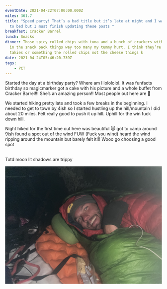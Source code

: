 ```yaml
---
eventDate: 2021-04-22T07:00:00.000Z
miles: 361.7
title: "Speed party! That’s a bad title but it’s late at night and I want to got
  to bed but I must finish updating these posts "
breakfast: Cracker Barrel
lunch: Snacks
dinner: Those spicy rolled chips with tuna and a bunch of crackers with cheese
  in the snack pack things way too many my tummy hurt. I think they’re called
  takies or something the rolled chips not the cheese things k
date: 2021-04-24T05:46:20.739Z
tags: 
    - PCT
---
```

Started the day at a birthday party? Where am I lolololol. It was funfacts birthday so magicmarker got a cake with his picture and a whole buffet from Cracker Barrel!!! She’s an amazing person!! Most people out here are 👻

We started hiking pretty late and took a few breaks in the beginning. I needed to get to town by 4ish so I started hustling up the hill/mountain I did about 20 miles. Felt really good to push it up hill. Uphill for the win fuck down hill.

Night hiked for the first time out here was beautiful 😻 got to camp around 9ish found a spot out of the wind FUW (Fuck you wind) heard the wind ripping around the mountain but barely felt it!!! Wooo go choosing a good spot

\
Totd moon lit shadows are trippy 



![Cmapsite](d203aa2e-71ba-4a36-ac9e-7252a2593c2f.jpeg "Campsite ")